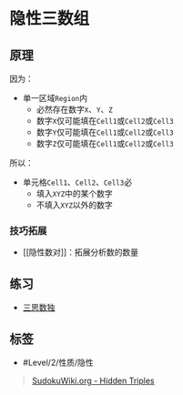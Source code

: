 # 隐性三数组

<!-- START doctoc generated TOC please keep comment here to allow auto update -->
<!-- DON'T EDIT THIS SECTION, INSTEAD RE-RUN doctoc TO UPDATE -->

<!-- END doctoc generated TOC please keep comment here to allow auto update -->

## 原理

因为：
- 单一区域`Region`内
	- 必然存在数字`X`、`Y`、`Z`
	- 数字`X`仅可能填在`Cell1`或`Cell2`或`Cell3`
	- 数字`Y`仅可能填在`Cell1`或`Cell2`或`Cell3`
	- 数字`Z`仅可能填在`Cell1`或`Cell2`或`Cell3`

所以：
- 单元格`Cell1`、`Cell2`、`Cell3`必
	- 填入`XYZ`中的某个数字
	- 不填入`XYZ`以外的数字

###  技巧拓展

- [[隐性数对]]：拓展分析数的数量

## 练习

- [三思数独](https://www.12634.com/learning/hidden-triplet/index)

## 标签

- #Level/2/性质/隐性

> [SudokuWiki.org - Hidden Triples](https://www.sudokuwiki.org/Hidden_Candidates#HT)
